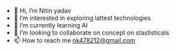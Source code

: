 - 👋 Hi, I’m Nitin yadav
- 👀 I’m interested in exploring lattest technologies
- 🌱 I’m currently learning AI
- 💞️ I’m looking to collaborate on concept on stastisticals
- 📫 How to reach me nk478212@gmail.com

<!---
Nk478212/Nk478212 is a ✨ special ✨ repository because its `README.md` (this file) appears on your GitHub profile.
You can click the Preview link to take a look at your changes.
--->
